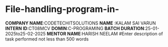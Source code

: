 # File-handling-program-in- 
**COMPANY NAME**:CODETECHITSOLUTIONS 
**NAME** :KALAM SAI VARUN 
**INTERN ID**:CT08MCV
**DOMIN**:C-PROGRAMING
**BATCH DURATION**:25-01-2025to25-02-2025
**MENTOR NAME**:HARISH NEELAM 
#Enter description of task  performed not  less than 500 words 
